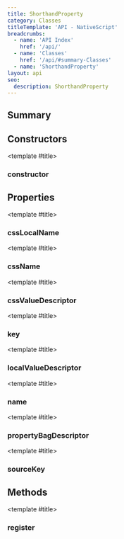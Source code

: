```yaml
---
title: ShorthandProperty
category: Classes
titleTemplate: 'API - NativeScript'
breadcrumbs:
  - name: 'API Index'
    href: '/api/'
  - name: 'Classes'
    href: '/api/#summary-Classes'
  - name: 'ShorthandProperty'
layout: api
seo:
  description: ShorthandProperty
---
```


<!-- This page is auto generated, do not edit manually. -->
<!-- Run "yarn generate:api-docs" to regenerate -->

<script setup lang="ts">
  import { provide } from "vue";
  import API_DATA from "./ShorthandProperty.data.json";
  
  provide('API_DATA', API_DATA);
</script>

<APIRefHierarchy v-once />

## <Heading ignore>Summary</Heading>

<APIRefSummary v-once />

## Constructors

<div class="">

<APIRef for="12068" v-once>

<template #title>

### constructor

</template>

</APIRef>

</div>

## Properties

<div class="isReadonly">

<APIRef for="12077" v-once>

<template #title>

### cssLocalName

</template>

</APIRef>

</div>

<div class="isReadonly">

<APIRef for="12076" v-once>

<template #title>

### cssName

</template>

</APIRef>

</div>

<div class="isProtected isReadonly">

<APIRef for="12078" v-once>

<template #title>

### cssValueDescriptor

</template>

</APIRef>

</div>

<div class="isReadonly">

<APIRef for="12074" v-once>

<template #title>

### key

</template>

</APIRef>

</div>

<div class="isProtected isReadonly">

<APIRef for="12079" v-once>

<template #title>

### localValueDescriptor

</template>

</APIRef>

</div>

<div class="isReadonly">

<APIRef for="12075" v-once>

<template #title>

### name

</template>

</APIRef>

</div>

<div class="isProtected isReadonly">

<APIRef for="12080" v-once>

<template #title>

### propertyBagDescriptor

</template>

</APIRef>

</div>

<div class="isReadonly">

<APIRef for="12081" v-once>

<template #title>

### sourceKey

</template>

</APIRef>

</div>

## Methods

<div class="">

<APIRef for="12082" v-once>

<template #title>

### register

</template>

</APIRef>

</div>
